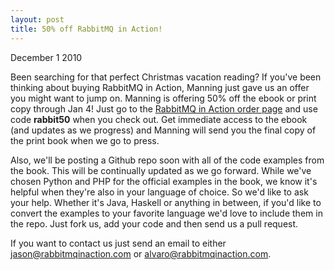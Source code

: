 ```yaml
---
layout: post
title: 50% off RabbitMQ in Action!
---
```


<span class="meta">December 1 2010</span>

Been searching for that perfect Christmas vacation reading? If you've been thinking about buying RabbitMQ in Action, Manning just gave us an offer you might want to jump on. Manning is offering 50% off the ebook or print copy through Jan 4! Just go to the [RabbitMQ in Action order page](http://bit.ly/rabbitmq) and use code __rabbit50__ when you check out. Get immediate access to the ebook (and updates as we progress) and Manning will send you the final copy of the print book when we go to press.

Also, we'll be posting a Github repo soon with all of the code examples from the book. This will be continually updated as we go forward. While we've chosen Python and PHP for the official examples in the book, we know it's helpful when they're also in your language of choice. So we'd like to ask your help. Whether it's Java, Haskell or anything in between, if you'd like to convert the examples to your favorite language we'd love to include them in the repo. Just fork us, add your code and then send us a pull request. 

If you want to contact us just send an email to either [jason@rabbitmqinaction.com](mailto:jason@rabbitmqinaction.com) or [alvaro@rabbitmqinaction.com](mailto:alvaro@rabbitmqinaction.com).